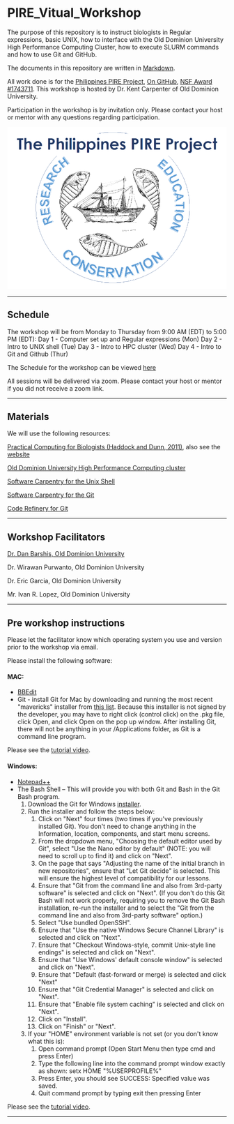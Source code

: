 # PIRE_Vitual_Workshop

The purpose of this repository is to instruct biologists in Regular expressions, basic UNIX, how to interface with the Old Dominion University High Performance Computing Cluster, how to execute SLURM commands and how to use Git and GitHub.

The documents in this repository are written in [Markdown](https://www.markdownguide.org/basic-syntax/#links).

All work done is for the [Philippines PIRE Project](https://sites.wp.odu.edu/PIRE/), [On GitHub](https://github.com/philippinespire/Welcome-README), [NSF Award #1743711](https://www.nsf.gov/awardsearch/showAward?AWD_ID=1743711).  This workshop is hosted by Dr. Kent Carpenter of Old Dominion University.

Participation in the workshop is by invitation only.  Please contact your host or mentor with any questions regarding participation.

![](https://github.com/Getterrobog/DipterygonotusBalteatus/blob/main/PPP_logo.png)

***

## Schedule

The workshop will be from Monday to Thursday from 9:00 AM (EDT) to 5:00 PM (EDT):
Day 1 - Computer set up and Regular expressions (Mon)
Day 2 - Intro to UNIX shell (Tue)
Day 3 - Intro to HPC cluster (Wed)
Day 4 - Intro to Git and Github (Thur)

The Schedule for the workshop can be viewed [here](https://docs.google.com/spreadsheets/d/1VwhTJZql1L0DfKxAIalrXDcO3_hNNWzep8dWDNKu4kw/edit?usp=sharing)

All sessions will be delivered via zoom.  Please contact your host or mentor if you did not receive a zoom link.

***

## Materials

We will use the following resources:

[Practical Computing for Biologists \(Haddock and Dunn, 2011\)](https://drive.google.com/drive/folders/1_0ZLpuIhvQ9zdhIs8rdyuszqsdxqJh9H?usp=sharing), also see the [website](https://practicalcomputing.org/)

[Old Dominion University High Performance Computing cluster](https://wiki.hpc.odu.edu/)

[Software Carpentry for the Unix Shell](https://swcarpentry.github.io/shell-novice/)

[Software Carpentry for the Git](https://swcarpentry.github.io/git-novice/)

[Code Refinery for Git](https://coderefinery.github.io/git-intro/)

***

## Workshop Facilitators

[Dr. Dan Barshis, Old Dominion University](https://sites.wp.odu.edu/barshis-lab/)

Dr. Wirawan Purwanto, Old Dominion University

Dr. Eric Garcia, Old Dominion University

Mr. Ivan R. Lopez, Old Dominion University

***

## Pre workshop instructions

Please let the facilitator know which operating system you use and version prior to the workshop via email.
 
Please install the following software:
 
#### MAC:
- [BBEdit](https://www.barebones.com/products/bbedit/)
- Git -  install Git for Mac by downloading and running the most recent "mavericks" installer from [this list](http://sourceforge.net/projects/git-osx-installer/files/). Because this installer is not signed by the developer, you may have to right click (control click) on the .pkg file, click Open, and click Open on the pop up window. After installing Git, there will not be anything in your /Applications folder, as Git is a command line program.

Please see the [tutorial video](https://youtu.be/9LQhwETCdwY).

#### Windows:
- [Notepad++](https://notepad-plus-plus.org/)
- The Bash Shell – This will provide you with both Git and Bash in the Git Bash program.
	1. Download the Git for Windows [installer](https://gitforwindows.org/).
	2. Run the installer and follow the steps below:
		1. Click on "Next" four times (two times if you've previously installed Git). You don't need to change anything in the Information, location, components, and start menu screens.
		2. From the dropdown menu, "Choosing the default editor used by Git", select "Use the Nano editor by default" (NOTE: you will need to scroll up to find it) and click on "Next".
		3. On the page that says "Adjusting the name of the initial branch in new repositories", ensure that "Let Git decide" is selected. This will ensure the highest level of compatibility for our lessons.
		4. Ensure that "Git from the command line and also from 3rd-party software" is selected and click on "Next". (If you don't do this Git Bash will not work properly, requiring you to remove the Git Bash installation, re-run the installer and to select the "Git from the command line and also from 3rd-party software" option.)
		5. Select "Use bundled OpenSSH".
		6. Ensure that "Use the native Windows Secure Channel Library" is selected and click on "Next".
		7. Ensure that "Checkout Windows-style, commit Unix-style line endings" is selected and click on "Next".
		8. Ensure that "Use Windows' default console window" is selected and click on "Next".
		9. Ensure that "Default (fast-forward or merge) is selected and click "Next"
		10. Ensure that "Git Credential Manager" is selected and click on "Next".
		11. Ensure that "Enable file system caching" is selected and click on "Next".
		12. Click on "Install".
		13. Click on "Finish" or "Next".
	3. If your "HOME" environment variable is not set (or you don't know what this is):
		1. Open command prompt (Open Start Menu then type cmd and press Enter)
		2. Type the following line into the command prompt window exactly as shown:
			setx HOME "%USERPROFILE%"
		3. Press Enter, you should see SUCCESS: Specified value was saved.
		4. Quit command prompt by typing exit then pressing Enter

Please see the [tutorial video](https://youtu.be/339AEqk9c-8).

***

